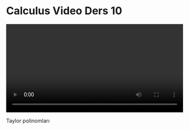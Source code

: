 # Calculus Video Ders 10

<video width="95%" controls>
    <source src="https://drive.google.com/uc?export=view&id=1aHywSVn7-SWxo48kL6jADXyHBEHyXp2D" type='video/mp4'>
</video>

Taylor polinomları
